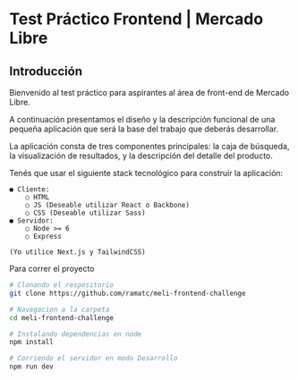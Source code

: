 # Test Práctico Frontend | Mercado Libre

## Introducción

Bienvenido al test práctico para aspirantes al área de front-end de Mercado Libre.  

A continuación presentamos el diseño y la descripción funcional de una pequeña aplicación que será la base del trabajo que deberás desarrollar.  

La aplicación consta de tres componentes principales: la caja de búsqueda, la visualización de resultados, y la descripción del detalle del producto.  

Tenés que usar el siguiente stack tecnológico para construir la aplicación:

    ● Cliente:
        ○ HTML
        ○ JS (Deseable utilizar React o Backbone)
        ○ CSS (Deseable utilizar Sass)
    ● Servidor:
        ○ Node >= 6
        ○ Express

    (Yo utilice Next.js y TailwindCSS)

Para correr el proyecto

```bash
# Clonando el respositorio
git clone https://github.com/ramatc/meli-frontend-challenge

# Navegacion a la carpeta
cd meli-frontend-challenge

# Instalando dependencias en node
npm install

# Corriendo el servidor en modo Desarrollo
npm run dev
